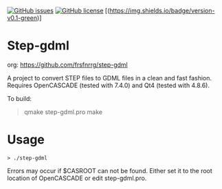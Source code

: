 [![GitHub issues](https://img.shields.io/github/issues/haknkayaa/step-2-gdml)](https://github.com/haknkayaa/step-2-gdml/issues)
[![GitHub license](https://img.shields.io/github/license/haknkayaa/step-2-gdml)](https://github.com/haknkayaa/step-2-gdml)
[(https://img.shields.io/badge/version-v0.1-green)]


# Step-gdml

org: https://github.com/frsfnrrg/step-gdml

A project to convert STEP files to GDML files in a clean and fast fashion.
Requires OpenCASCADE (tested with 7.4.0) and Qt4 (tested with 4.8.6).

To build:
> qmake step-gdml.pro
> make

# Usage
```
> ./step-gdml
```

Errors may occur if $CASROOT can not be found. Either set it to
the root location of OpenCASCADE or edit step-gdml.pro.


